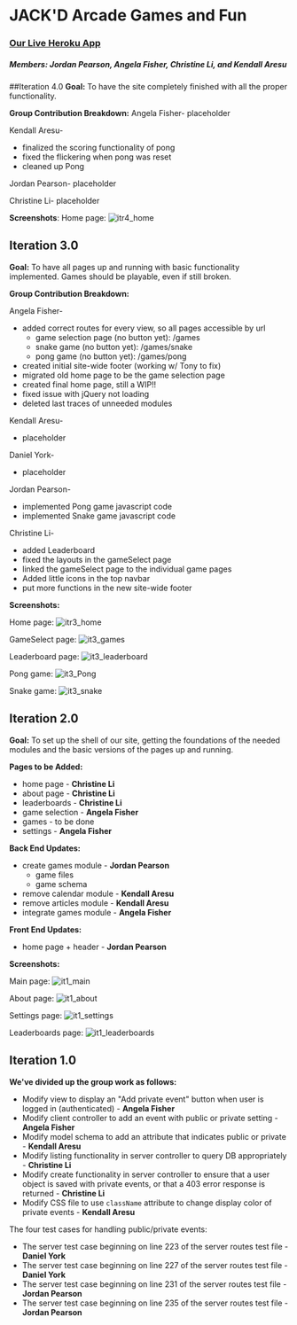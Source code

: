 # JACK'D Arcade Games and Fun


### [Our Live Heroku App](https://mysterious-brushlands-34136.herokuapp.com)
##### Members: Jordan Pearson, Angela Fisher, Christine Li, and Kendall Aresu

##Iteration 4.0
__Goal:__ To have the site completely finished with all the proper functionality.

__Group Contribution Breakdown:__
Angela Fisher- placeholder

Kendall Aresu-
- finalized the scoring functionality of pong
- fixed the flickering when pong was reset
- cleaned up Pong

Jordan Pearson- placeholder

Christine Li- placeholder

__Screenshots__:
Home page:
![itr4_home](/screenshots/iteration4/itr4_home.png)

## Iteration 3.0

__Goal:__ To have all pages up and running with basic functionality implemented. Games should be playable, even if still broken.

__Group Contribution Breakdown:__

Angela Fisher-
- added correct routes for every view, so all pages accessible by url
  - game selection page (no button yet): /games
  - snake game (no button yet): /games/snake
  - pong game (no button yet): /games/pong
- created initial site-wide footer (working w/ Tony to fix)
- migrated old home page to be the game selection page
- created final home page, still a WIP!!
- fixed issue with jQuery not loading
- deleted last traces of unneeded modules

Kendall Aresu-
- placeholder

Daniel York-
- placeholder

Jordan Pearson-
- implemented Pong game javascript code
- implemented Snake game javascript code

Christine Li-
- added Leaderboard
- fixed the layouts in the gameSelect page
- linked the gameSelect page to the individual game pages
- Added little icons in the top navbar
- put more functions in the new site-wide footer

__Screenshots:__

Home page:
![itr3_home](/screenshots/iteration3/itr3_home.png)

GameSelect page:
![it3_games](/screenshots/iteration3/ite3_games.png)

Leaderboard page:
![it3_leaderboard](/screenshots/iteration3/itr3_leaderboard.png)

Pong game:
![it3_Pong](/screenshots/iteration3/itr3_Pong.png)

Snake game:
![it3_snake](/screenshots/iteration3/itr3_snake.png)



## Iteration 2.0

__Goal:__ To set up the shell of our site, getting the foundations of the needed modules and the basic versions of the pages up and running.

__Pages to be Added:__
- home page - **Christine Li**
- about page - **Christine Li**
- leaderboards - **Christine Li**
- game selection - **Angela Fisher**
- games - to be done
- settings - **Angela Fisher**

__Back End Updates:__
- create games module - **Jordan Pearson**
  - game files
  - game schema
- remove calendar module - **Kendall Aresu**
- remove articles module - **Kendall Aresu**
- integrate games module - **Angela Fisher**

__Front End Updates:__
- home page + header - **Jordan Pearson**


__Screenshots:__

Main page:
![it1_main](/screenshots/iteration1/it1_main.jpg)

About page:
![it1_about](/screenshots/iteration1/it1_about.png)

Settings page:
![it1_settings](/screenshots/iteration1/it1_settings.png)

Leaderboards page:
![it1_leaderboards](/screenshots/iteration1/it1_leaderboards.png)



## Iteration 1.0

__We've divided up the group work as follows:__
- Modify view to display an "Add private event" button when user is logged in (authenticated) - **Angela Fisher**
- Modify client controller to add an event with public or private setting - **Angela Fisher**
- Modify model schema to add an attribute that indicates public or private - **Kendall Aresu**
- Modify listing functionality in server controller to query DB appropriately - **Christine Li**
- Modify create functionality in server controller to ensure that a user object is saved with private events, or that a 403 error response is returned - **Christine Li**
- Modify CSS file to use `className` attribute to change display color of private events - **Kendall Aresu**

The four test cases for handling public/private events:
- The server test case beginning on line 223 of the server routes test file - **Daniel York**
- The server test case beginning on line 227 of the server routes test file - **Daniel York**
- The server test case beginning on line 231 of the server routes test file - **Jordan Pearson**
- The server test case beginning on line 235 of the server routes test file - **Jordan Pearson**
